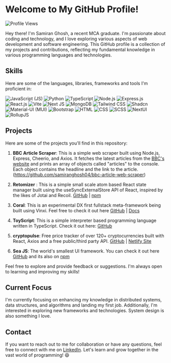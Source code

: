 <!--
**samiranghosh04/samiranghosh04** is a ✨ _special_ ✨ repository because its `README.md` (this file) appears on your GitHub profile.

Here are some ideas to get you started:

- 🔭 I’m currently working on ...
- 🌱 I’m currently learning ...
- 👯 I’m looking to collaborate on ...
- 🤔 I’m looking for help with ...
- 💬 Ask me about ...
- 📫 How to reach me: ...
- 😄 Pronouns: ...
- ⚡ Fun fact: ...
-->
# Welcome to My GitHub Profile!

![Profile Views](https://komarev.com/ghpvc/?username=samiranghosh04) <br>

Hey there! I'm Samiran Ghosh, a recent MCA graduate. I'm passionate about coding and technology, and I love exploring various aspects of web development and software engineering. This GitHub profile is a collection of my projects and contributions, reflecting my fundamental knowledge in various programming languages and technologies.

<!--
**GitHub Stats**<br><br>
![Samiran's GitHub stats](https://github-readme-stats.vercel.app/api?username=samiranghosh04&show_icons=true&theme=radical)
-->

## Skills

Here are some of the languages, libraries, frameworks and tools I'm proficient in:

![JavaScript (JS)](https://img.shields.io/badge/JavaScript-F7DF1E?style=for-the-badge&logo=javascript&logoColor=black)
![Python](https://img.shields.io/badge/Python-3776AB?style=for-the-badge&logo=python&logoColor=white)
![TypeScript](https://img.shields.io/badge/typescript-%23007ACC.svg?style=for-the-badge&logo=typescript&logoColor=white)
![Node.js](https://img.shields.io/badge/Node.js-339933?style=for-the-badge&logo=node.js&logoColor=white)
![Express.js](https://img.shields.io/badge/Express.js-000000?style=for-the-badge&logo=express&logoColor=white)
![React.js](https://img.shields.io/badge/React.js-61DAFB?style=for-the-badge&logo=react&logoColor=black)
![Vite](https://img.shields.io/badge/vite-%23646CFF.svg?style=for-the-badge&logo=vite&logoColor=white)
![Next JS](https://img.shields.io/badge/Next-black?style=for-the-badge&logo=next.js&logoColor=white)
![MongoDB](https://img.shields.io/badge/MongoDB-47A248?style=for-the-badge&logo=mongodb&logoColor=white)
![Tailwind CSS](https://img.shields.io/badge/Tailwind_CSS-38B2AC?style=for-the-badge&logo=tailwind-css&logoColor=white)
![Shadcn](https://img.shields.io/badge/Shadcn-2F3136?style=for-the-badge&logoColor=white)
![Material-UI (MUI)](https://img.shields.io/badge/Material--UI-0081CB?style=for-the-badge&logo=material-ui&logoColor=white)
![Bootstrap](https://img.shields.io/badge/Bootstrap-7952B3?style=for-the-badge&logo=bootstrap&logoColor=white)
![HTML](https://img.shields.io/badge/HTML-E34F26?style=for-the-badge&logo=html5&logoColor=white)
![CSS](https://img.shields.io/badge/CSS-1572B6?style=for-the-badge&logo=css3&logoColor=white)
![SCSS](https://img.shields.io/badge/SCSS-CC6699?style=for-the-badge&logo=sass&logoColor=white)
![NextUI](https://img.shields.io/badge/NextUI-FF5733?style=for-the-badge)
![RollupJS](https://img.shields.io/badge/RollupJS-ef3335?style=for-the-badge&logo=rollup.js&logoColor=white)







## Projects

Here are some of the projects you'll find in this repository:

1. **BBC Article Scraper**: This is a simple web scraper built using Node.js, Express, Cheerio, and Axios. It fetches the latest articles from the [BBC's website](https://www.bbc.com/) and prints an array of objects called "articles" to the console. Each object contains the headline and the link to the article. (https://github.com/samiranghosh04/bbc-article-web-scraper)

2. **Retomizer** : This is a simple small scale atom based React state manager built using the useSyncExternalStore API of React, inspired by the likes of Jotai and Recoil. [GitHub](https://github.com/samiranghosh04/retomizer) | [npm](https://www.npmjs.com/package/retomizer)

3. **Coral**: This is an experimental DX first fullstack meta-framework being built using Vinxi. Feel free to check it out here [GitHub](https://github.com/samiranghosh04/coral) | [Docs](https://coral-docs.netlify.app/)

4. **ToyScript**: This is a simple interpreter based programming language written in TypeScript. Check it out here: [GitHub](https://github.com/samiranghosh04/ToyScript)

5. **cryptopulse**: Free price tracker of over 120+ cryptocurrencies built with React, Axios and a free public/third party API. [GitHub](https://github.com/samiranghosh04/cryptopulse) | [Netlify Site](https://crypto-pulse.netlify.app/)

6.  **Sea JS**: The world's smallest UI framework. You can check it out here [GitHub](https://github.com/samiranghosh04/sea-js) and its also on [npm](https://www.npmjs.com/package/sea-js-ui-core)

Feel free to explore and provide feedback or suggestions. I'm always open to learning and improving my skills!

## Current Focus

I'm currently focusing on enhancing my knowledge in distributed systems, data structures, and algorithms and landing my first job. Additionally, I'm interested in exploring new frameworks and technologies. System design is also something I love.

## Contact

If you want to reach out to me for collaboration or have any questions, feel free to connect with me on  [LinkedIn](https://www.linkedin.com/in/samiranghosh04).
Let's learn and grow together in the vast world of programming! 😄
